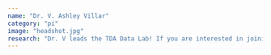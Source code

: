 ```yaml
---
name: "Dr. V. Ashley Villar"
category: "pi"
image: "headshot.jpg"
research: "Dr. V leads the TDA Data Lab! If you are interested in joining the group, please learn more <a href=\"{{ site.baseurl }}/join/\">here</a>."
---
```

